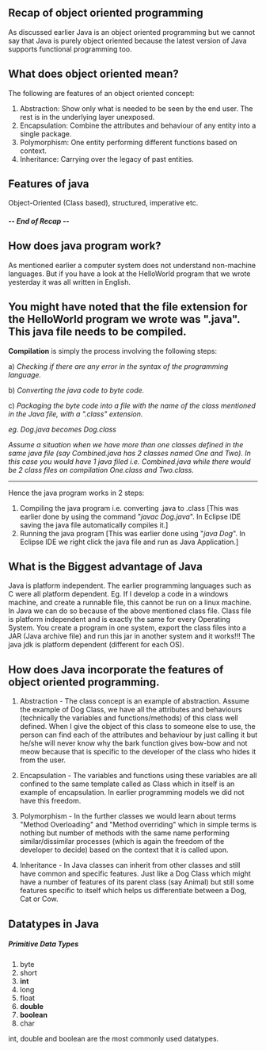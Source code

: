## Recap of object oriented programming
As discussed earlier Java is an object oriented programming but we cannot say that Java is purely object oriented
because the latest version of Java supports functional programming too.

## What does object oriented mean?
The following are features of an object oriented concept:
1. Abstraction: Show only what is needed to be seen by the end user. The rest is in the underlying layer unexposed.
2. Encapsulation: Combine the attributes and behaviour of any entity into a single package.
3. Polymorphism: One entity performing different functions based on context.
4. Inheritance: Carrying over the legacy of past entities.

## Features of java
Object-Oriented (Class based), structured, imperative etc.

#####                   -- End of Recap --

## How does java program work?
As mentioned earlier a computer system does not understand non-machine languages. But if you have a look at the
HelloWorld program that we wrote yesterday it was all written in English.

You might have noted that the file extension for the HelloWorld program we wrote was ".java".
This java file needs to be compiled. 
-----------
**Compilation** is simply the process involving the following steps:

a) _Checking if there are any error in the syntax of the programming language._

b) _Converting the java code to byte code._

c) _Packaging the byte code into a file with the name of the class mentioned in the Java file, with a ".class" extension._

_eg. Dog.java becomes Dog.class_

_Assume a situation when we have more than one classes defined in the same java file (say Combined.java has 2 classes_
_named One and Two). In this case you would have 1 java filed i.e. Combined.java while there would be 2 class files on_
_compilation One.class and Two.class._

------------

Hence the java program works in 2 steps:
1. Compiling the java program i.e. converting .java to .class 
[This was earlier done by using the command "_javac Dog.java_". In Eclipse IDE saving the java file automatically compiles it.]
2. Running the java program [This was earlier done using "_java Dog_". In Eclipse IDE we right click the java file and 
run as Java Application.]

## What is the Biggest advantage of Java
Java is platform independent. The earlier programming languages such as C were all platform dependent. Eg. If I develop
a code in a windows machine, and create a runnable file, this cannot be run on a linux machine.
In Java we can do so because of the above mentioned class file. Class file is platform independent and is exactly the
same for every Operating System. You create a program in one system, export the class files into a JAR (Java archive file)
and run this jar in another system and it works!!!
The java jdk is platform dependent (different for each OS).

## How does Java incorporate the features of object oriented programming.
1. Abstraction - The class concept is an example of abstraction. Assume the example of Dog Class, we have all the
attributes and behaviours (technically the variables and functions/methods) of this class well defined. When I give
the object of this class to someone else to use, the person can find each of the attributes and behaviour by just
calling it but he/she will never know why the bark function gives bow-bow and not meow because that is specific to the
developer of the class who hides it from the user.

2. Encapsulation - The variables and functions using these variables are all confined to the same template called
as Class which in itself is an example of encapsulation. In earlier programming models we did not have this freedom.

3. Polymorphism - In the further classes we would learn about terms "Method Overloading" and "Method overriding" which
in simple terms is nothing but number of methods with the same name performing similar/dissimilar processes (which is 
again the freedom of the developer to decide) based on the context that it is called upon.

4. Inheritance - In Java classes can inherit from other classes and still have common and specific features. Just like
a Dog Class which might have a number of features of its parent class (say Animal) but still some features specific to
itself which helps us differentiate between a Dog, Cat or Cow.

## Datatypes in Java
##### Primitive Data Types 
1. byte
2. short
3. **int**
4. long
5. float
6. **double**
7. **boolean**
8. char

int, double and boolean are the most commonly used datatypes.